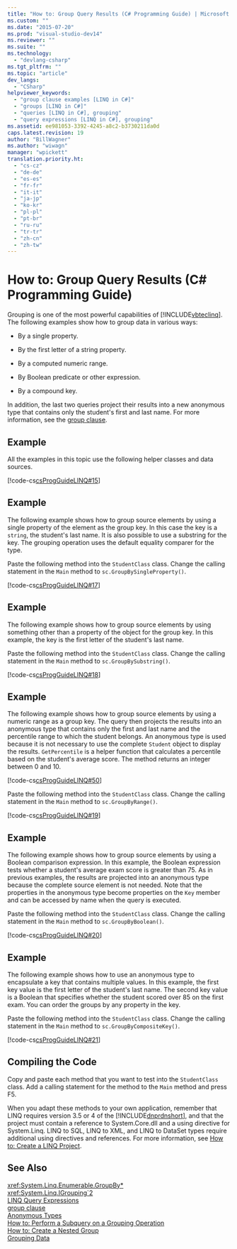 ```yaml
---
title: "How to: Group Query Results (C# Programming Guide) | Microsoft Docs"
ms.custom: ""
ms.date: "2015-07-20"
ms.prod: "visual-studio-dev14"
ms.reviewer: ""
ms.suite: ""
ms.technology: 
  - "devlang-csharp"
ms.tgt_pltfrm: ""
ms.topic: "article"
dev_langs: 
  - "CSharp"
helpviewer_keywords: 
  - "group clause examples [LINQ in C#]"
  - "groups [LINQ in C#]"
  - "queries [LINQ in C#], grouping"
  - "query expressions [LINQ in C#], grouping"
ms.assetid: ee981053-3392-4245-a8c2-b3730211da0d
caps.latest.revision: 19
author: "BillWagner"
ms.author: "wiwagn"
manager: "wpickett"
translation.priority.ht: 
  - "cs-cz"
  - "de-de"
  - "es-es"
  - "fr-fr"
  - "it-it"
  - "ja-jp"
  - "ko-kr"
  - "pl-pl"
  - "pt-br"
  - "ru-ru"
  - "tr-tr"
  - "zh-cn"
  - "zh-tw"
---
```

# How to: Group Query Results (C# Programming Guide)
Grouping is one of the most powerful capabilities of [!INCLUDE[vbteclinq](../../../csharp/getting-started/includes/vbteclinq_md.md)]. The following examples show how to group data in various ways:  
  
-   By a single property.  
  
-   By the first letter of a string property.  
  
-   By a computed numeric range.  
  
-   By Boolean predicate or other expression.  
  
-   By a compound key.  
  
 In addition, the last two queries project their results into a new anonymous type that contains only the student's first and last name. For more information, see the [group clause](../../../csharp/language-reference/keywords/group-clause.md).  
  
## Example  
 All the examples in this topic use the following helper classes and data sources.  
  
 [!code-cs[csProgGuideLINQ#15](../../../csharp/programming-guide/arrays/codesnippet/CSharp/how-to-group-query-results_1.cs)]  
  
## Example  
 The following example shows how to group source elements by using a single property of the element as the group key. In this case the key is a `string`, the student's last name. It is also possible to use a substring for the key. The grouping operation uses the default equality comparer for the type.  
  
 Paste the following method into the `StudentClass` class. Change the calling statement in the `Main` method to `sc.GroupBySingleProperty()`.  
  
 [!code-cs[csProgGuideLINQ#17](../../../csharp/programming-guide/arrays/codesnippet/CSharp/how-to-group-query-results_2.cs)]  
  
## Example  
 The following example shows how to group source elements by using something other than a property of the object for the group key. In this example, the key is the first letter of the student's last name.  
  
 Paste the following method into the `StudentClass` class. Change the calling statement in the `Main` method to `sc.GroupBySubstring()`.  
  
 [!code-cs[csProgGuideLINQ#18](../../../csharp/programming-guide/arrays/codesnippet/CSharp/how-to-group-query-results_3.cs)]  
  
## Example  
 The following example shows how to group source elements by using a numeric range as a group key. The query then projects the results into an anonymous type that contains only the first and last name and the percentile range to which the student belongs. An anonymous type is used because it is not necessary to use the complete `Student` object to display the results. `GetPercentile` is a helper function that calculates a percentile based on the student's average score. The method returns an integer between 0 and 10.  
  
 [!code-cs[csProgGuideLINQ#50](../../../csharp/programming-guide/arrays/codesnippet/CSharp/how-to-group-query-results_4.cs)]  
  
 Paste the following method into the `StudentClass` class. Change the calling statement in the `Main` method to `sc.GroupByRange()`.  
  
 [!code-cs[csProgGuideLINQ#19](../../../csharp/programming-guide/arrays/codesnippet/CSharp/how-to-group-query-results_5.cs)]  
  
## Example  
 The following example shows how to group source elements by using a Boolean comparison expression. In this example, the Boolean expression tests whether a student's average exam score is greater than 75. As in previous examples, the results are projected into an anonymous type because the complete source element is not needed. Note that the properties in the anonymous type become properties on the `Key` member and can be accessed by name when the query is executed.  
  
 Paste the following method into the `StudentClass` class. Change the calling statement in the `Main` method to `sc.GroupByBoolean()`.  
  
 [!code-cs[csProgGuideLINQ#20](../../../csharp/programming-guide/arrays/codesnippet/CSharp/how-to-group-query-results_6.cs)]  
  
## Example  
 The following example shows how to use an anonymous type to encapsulate a key that contains multiple values. In this example, the first key value is the first letter of the student's last name. The second key value is a Boolean that specifies whether the student scored over 85 on the first exam. You can order the groups by any property in the key.  
  
 Paste the following method into the `StudentClass` class. Change the calling statement in the `Main` method to `sc.GroupByCompositeKey()`.  
  
 [!code-cs[csProgGuideLINQ#21](../../../csharp/programming-guide/arrays/codesnippet/CSharp/how-to-group-query-results_7.cs)]  
  
## Compiling the Code  
 Copy and paste each method that you want to test into the `StudentClass` class. Add a calling statement for the method to the `Main` method and press F5.  
  
 When you adapt these methods to your own application, remember that LINQ requires version 3.5 or 4 of the [!INCLUDE[dnprdnshort](../../../csharp/getting-started/includes/dnprdnshort_md.md)], and that the project must contain a reference to System.Core.dll and a using directive for System.Linq. LINQ to SQL, LINQ to XML, and LINQ to DataSet types require additional using directives and references. For more information, see [How to: Create a LINQ Project](../Topic/How%20to:%20Create%20a%20LINQ%20Project.md).  
  
## See Also  
 <xref:System.Linq.Enumerable.GroupBy*>   
 <xref:System.Linq.IGrouping`2>   
 [LINQ Query Expressions](../../../csharp/programming-guide/linq-query-expressions/index.md)   
 [group clause](../../../csharp/language-reference/keywords/group-clause.md)   
 [Anonymous Types](../../../csharp/programming-guide/classes-and-structs/anonymous-types.md)   
 [How to: Perform a Subquery on a Grouping Operation](../../../csharp/programming-guide/linq-query-expressions/how-to-perform-a-subquery-on-a-grouping-operation.md)   
 [How to: Create a Nested Group](../../../csharp/programming-guide/linq-query-expressions/how-to-create-a-nested-group.md)   
 [Grouping Data](../Topic/Grouping%20Data.md)